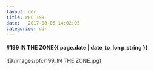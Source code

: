 ```yaml
---
layout: ddr
title: PFC 199
date:   2017-08-06 14:02:05
categories: ddr
---
```


#### **#199** IN THE ZONE<span class="pull-right">{{ page.date | date_to_long_string }}</span>
![](/images/pfc/199_IN THE ZONE.jpg)
